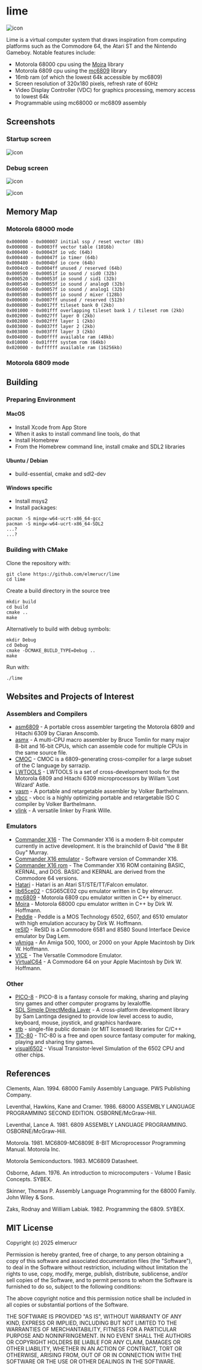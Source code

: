 # lime

![icon](./docs/icon_80x80.png)

Lime is a virtual computer system that draws inspiration from computing platforms such as the Commodore 64, the Atari ST and the Nintendo Gameboy. Notable features include:

* Motorola 68000 cpu using the [Moira](https://github.com/dirkwhoffmann/Moira) library
* Motorola 6809 cpu using the [mc6809](https://github.com/elmerucr/mc6809) library
* 16mb ram (of which the lowest 64k accessible by mc6809)
* Screen resolution of 320x180 pixels, refresh rate of 60Hz
* Video Display Controller (VDC) for graphics processing, memory access to lowest 64k
* Programmable using mc68000 or mc6809 assembly

## Screenshots

### Startup screen

![icon](./docs/20251007_screenshot_startup.png)

### Debug screen

![icon](./docs/20251007_screenshot_debug_mc68000.png)

![icon](./docs/20251007_screenshot_debug_mc6809.png)

## Memory Map

### Motorola 68000 mode

```
0x000000 - 0x000007 initial ssp / reset vector (8b)
0x000008 - 0x0003ff vector table (1016b)
0x000400 - 0x00043f io vdc (64b)
0x000440 - 0x00047f io timer (64b)
0x000480 - 0x0004bf io core (64b)
0x0004c0 - 0x0004ff unused / reserved (64b)
0x000500 - 0x00051f io sound / sid0 (32b)
0x000520 - 0x00053f io sound / sid1 (32b)
0x000540 - 0x00055f io sound / analog0 (32b)
0x000560 - 0x00057f io sound / analog1 (32b)
0x000580 - 0x0005ff io sound / mixer (128b)
0x000600 - 0x0007ff unused / reserved (512b)
0x000800 - 0x0017ff tileset bank 0 (2kb)
0x001000 - 0x001fff overlapping tileset bank 1 / tileset rom (2kb)
0x002000 - 0x0027ff layer 0 (2kb)
0x002800 - 0x002fff layer 1 (2kb)
0x003000 - 0x0037ff layer 2 (2kb)
0x003800 - 0x003fff layer 3 (2kb)
0x004000 - 0x00ffff available ram (48kb)
0x010000 - 0x01ffff system rom (64kb)
0x020000 - 0xffffff available ram (16256kb)
```

### Motorola 6809 mode

## Building

### Preparing Environment

#### MacOS

* Install Xcode from App Store
* When it asks to install command line tools, do that
* Install Homebrew
* From the Homebrew command line, install cmake and SDL2 libraries

#### Ubuntu / Debian

* build-essential, cmake and sdl2-dev

#### Windows specific

* Install msys2
* Install packages:

```
pacman -S mingw-w64-ucrt-x86_64-gcc
pacman -S mingw-w64-ucrt-x86_64-SDL2
...?
...?
```

### Building with CMake

Clone the repository with:
```
git clone https://github.com/elmerucr/lime
cd lime
```

Create a build directory in the source tree
```
mkdir build
cd build
cmake ..
make
```
Alternatively to build with debug symbols:
```
mkdir Debug
cd Debug
cmake -DCMAKE_BUILD_TYPE=Debug ..
make
```
Run with:
```
./lime
```

## Websites and Projects of Interest

### Assemblers and Compilers

* [asm6809](https://www.6809.org.uk/asm6809/) - A portable cross assembler targeting the Motorola 6809 and Hitachi 6309 by Ciaran Anscomb.
* [asmx](http://xi6.com/projects/asmx/) - A multi-CPU macro assembler by Bruce Tomlin for many major 8-bit and 16-bit CPUs, which can assemble code for multiple CPUs in the same source file.
* [CMOC](https://freshcode.club/projects/cmoc) - CMOC is a 6809-generating cross-compiler for a large subset of the C language by sarrazip.
* [LWTOOLS](http://www.lwtools.ca) - LWTOOLS is a set of cross-development tools for the Motorola 6809 and Hitachi 6309 microprocessors by Willam 'Lost Wizard' Astle.
* [vasm](http://sun.hasenbraten.de/vasm/) - A portable and retargetable assembler by Volker Barthelmann.
* [vbcc](http://www.compilers.de/vbcc.html) - vbcc is a highly optimizing portable and retargetable ISO C compiler by Volker Barthelmann.
* [vlink](http://www.compilers.de/vlink.html) - A versatile linker by Frank Wille.

### Emulators

* [Commander X16](https://www.commanderx16.com) - The Commander X16 is a modern 8-bit computer currently in active development. It is the brainchild of David "the 8 Bit Guy" Murray.
* [Commander X16 emulator](https://github.com/x16community/x16-emulator) - Software version of Commander X16.
* [Commander X16 rom](https://github.com/X16Community/x16-rom) - The Commander X16 ROM containing BASIC, KERNAL, and DOS. BASIC and KERNAL are derived from the Commodore 64 versions.
* [Hatari](https://hatari.tuxfamily.org) - Hatari is an Atari ST/STE/TT/Falcon emulator.
* [lib65ce02](https://github.com/elmerucr/lib65ce02) - CSG65CE02 cpu emulator written in C by elmerucr.
* [mc6809](https://github.com/elmerucr/mc6809) -  Motorola 6809 cpu emulator written in C++ by elmerucr.
* [Moira](https://github.com/dirkwhoffmann/Moira) - Motorola 68000 cpu emulator written in C++ by Dirk W. Hoffmann.
* [Peddle](https://dirkwhoffmann.github.io/Peddle/) - Peddle is a MOS Technology 6502, 6507, and 6510 emulator with high emulation accuracy by Dirk W. Hoffmann.
* [reSID](http://www.zimmers.net/anonftp/pub/cbm/crossplatform/emulators/resid/index.html) - ReSID is a Commodore 6581 and 8580 Sound Interface Device emulator by Dag Lem.
* [vAmiga](https://dirkwhoffmann.github.io/vAmiga/) - An Amiga 500, 1000, or 2000 on your Apple Macintosh by Dirk W. Hoffmann.
* [VICE](http://vice-emu.sourceforge.net) - The Versatile Commodore Emulator.
* [VirtualC64](https://dirkwhoffmann.github.io/virtualc64/) - A Commodore 64 on your Apple Macintosh by Dirk W. Hoffmann.

### Other

* [PICO-8](https://www.lexaloffle.com/pico-8.php) - PICO-8 is a fantasy console for making, sharing and playing tiny games and other computer programs by lexaloffle.
* [SDL Simple DirectMedia Layer](https://www.libsdl.org) - A cross-platform development library by Sam Lantinga designed to provide low level access to audio, keyboard, mouse, joystick, and graphics hardware.
* [stb](https://github.com/nothings/stb) - single-file public domain (or MIT licensed) libraries for C/C++
* [TIC-80](https://tic80.com) - TIC-80 is a free and open source fantasy computer for making, playing and sharing tiny games.
* [visual6502](http://www.visual6502.org) - Visual Transistor-level Simulation of the 6502 CPU and other chips.

## References

Clements, Alan. 1994. 68000 Family Assembly Language. PWS Publishing Company.

Leventhal, Hawkins, Kane and Cramer. 1986. 68000 ASSEMBLY LANGUAGE PROGRAMMING SECOND EDITION. OSBORNE/McGraw-Hill.

Leventhal, Lance A. 1981. 6809 ASSEMBLY LANGUAGE PROGRAMMING. OSBORNE/McGraw-Hill.

Motorola. 1981. MC6809-MC6809E 8-BIT Microprocessor Programming Manual. Motorola Inc.

Motorola Semiconductors. 1983. MC6809 Datasheet.

Osborne, Adam. 1976. An introduction to microcomputers - Volume I Basic Concepts. SYBEX.

Skinner, Thomas P. Assembly Language Programming for the 68000 Family. John Wiley & Sons.

Zaks, Rodnay and William Labiak. 1982. Programming the 6809. SYBEX.

## MIT License

Copyright (c) 2025 elmerucr

Permission is hereby granted, free of charge, to any person obtaining a copy of this software and associated documentation files (the "Software"), to deal in the Software without restriction, including without limitation the rights to use, copy, modify, merge, publish, distribute, sublicense, and/or sell copies of the Software, and to permit persons to whom the Software is furnished to do so, subject to the following conditions:

The above copyright notice and this permission notice shall be included in all copies or substantial portions of the Software.

THE SOFTWARE IS PROVIDED "AS IS", WITHOUT WARRANTY OF ANY KIND, EXPRESS OR IMPLIED, INCLUDING BUT NOT LIMITED TO THE WARRANTIES OF MERCHANTABILITY, FITNESS FOR A PARTICULAR PURPOSE AND NONINFRINGEMENT. IN NO EVENT SHALL THE AUTHORS OR COPYRIGHT HOLDERS BE LIABLE FOR ANY CLAIM, DAMAGES OR OTHER LIABILITY, WHETHER IN AN ACTION OF CONTRACT, TORT OR OTHERWISE, ARISING FROM, OUT OF OR IN CONNECTION WITH THE SOFTWARE OR THE USE OR OTHER DEALINGS IN THE
SOFTWARE.

